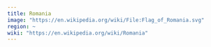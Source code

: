 ```yaml
---
title: Romania
image: "https://en.wikipedia.org/wiki/File:Flag_of_Romania.svg"
region: ~
wiki: "https://en.wikipedia.org/wiki/Romania"
---
```

